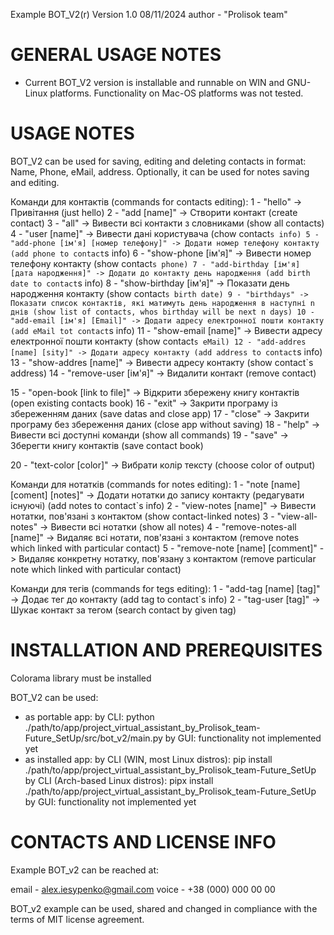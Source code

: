 Example BOT_V2(r) Version 1.0 08/11/2024
author - "Prolisok team"


GENERAL USAGE NOTES
===================
- Current BOT_V2 version is installable and runnable
  on WIN and GNU-Linux platforms. Functionality on Mac-OS
  platforms was not tested.


USAGE NOTES
==================

BOT_V2 can be used for saving, editing and deleting contacts in format: Name, Phone, eMail, address. Optionally, it can be used for notes saving and editing. 

Команди для контактів (commands for contacts editing):
 1 - "hello" -> Привітання (just hello)
 2 - "add [name]" -> Створити контакт (create contact)
 3 - "all" -> Вивести всі контакти з словниками (show all contacts)
 4 - "user [name]" -> Вивести дані користувача (chow contact`s info)
 5 - "add-phone [ім'я] [номер телефону]" -> Додати номер телефону контакту (add phone to contact`s info)
 6 - "show-phone [ім'я]" -> Вивести номер телефону контакту (show contact`s phone)
 7 - "add-birthday [ім'я] [дата народження]" -> Додати до контакту день народження (add birth date to contact`s info)
 8 - "show-birthday [ім'я]" -> Показати день народження контакту (show contact`s birth date)
 9 - "birthdays" -> Показати список контактів, які матимуть день народження в наступні n днів (show list of contacts, whos birthday will be next n days)
 10 - "add-email [ім'я] [Email]" -> Додати адресу електронної пошти контакту (add eMail tot contact`s info)
 11 - "show-email [name]" -> Вивести адресу електронної пошти контакту (show contact`s eMail)
 12 - "add-addres [name] [sity]" -> Додати адресу контакту (add address to contact`s info)
 13 - "show-addres [name]" -> Вивести адресу контакту (show contact`s address)
 14 - "remove-user [ім'я]" -> Видалити контакт (remove contact)
 
 15 - "open-book [link to file]" -> Відкрити збережену книгу контактів (open existing contacts book)
 16 - "exit" -> Закрити програму із збереженням даних (save datas and close app) 
 17 - "close" -> Закрити програму без збереження даних (close app without saving)
 18 - "help" -> Вивести всі доступні команди (show all commands)
 19 - "save" -> Зберегти книгу контактів (save contact book)

 20 - "text-color [color]" -> Вибрати колір тексту (choose color of output)

Команди для нотатків (commands for notes editing):
 1 - "note [name] [coment] [notes]" -> Додати нотатки до запису контакту (редагувати існуючі) (add notes to contact`s info)
 2 - "view-notes [name]" -> Вивести нотатки, пов'язані з контактом (show contact-linked notes)
 3 - "view-all-notes" -> Вивести всі нотатки (show all notes)
 4 - "remove-notes-all [name]" -> Видаляє всі нотати, пов'язані з контактом (remove notes which linked with particular contact)
 5 - "remove-note [name] [comment]" -> Видаляє конкретну нотатку, пов'язану з контактом (remove particular note which linked with particular contact)
 
Команди для тегів (commands for tegs editing): 
 1 - "add-tag [name] [tag]" -> Додає тег до контакту (add tag to contact`s info)
 2 - "tag-user [tag]" -> Шукає контакт за тегом (search contact by given tag)


INSTALLATION AND PREREQUISITES
==============================

Colorama library must be installed

BOT_V2 can be used:
  
  - as portable app:
	by CLI: python ./path/to/app/project_virtual_assistant_by_Prolisok_team-Future_SetUp/src/bot_v2/main.py
  	by GUI: functionality not implemented yet
  - as installed app:
	by CLI (WIN, most Linux distros): pip install ./path/to/app/project_virtual_assistant_by_Prolisok_team-Future_SetUp
  	by CLI (Arch-based Linux distros): pipx install ./path/to/app/project_virtual_assistant_by_Prolisok_team-Future_SetUp
	by GUI: functionality not implemented yet


CONTACTS AND LICENSE INFO
===================
Example BOT_v2 can be reached at:

email - alex.iesypenko@gmail.com
voice - +38 (000) 000 00 00


BOT_v2 example can be used, shared and changed in compliance with the terms of MIT license agreement.

